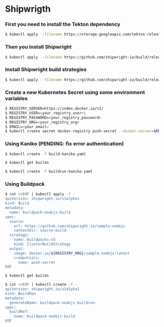 # Shipwrigth

### First you need to install the Tekton dependency
```bash
$ kubectl apply --filename https://storage.googleapis.com/tekton-releases/pipeline/previous/v0.44.0/release.yaml
```

### Then you install Shipwright
```bash
$ kubectl apply --filename https://github.com/shipwright-io/build/releases/download/v0.11.0/release.yaml
```

### Install Shipwright build strategies
```bash
$ kubectl apply --filename https://github.com/shipwright-io/build/releases/download/v0.11.0/sample-strategies.yaml
```

### Create a new Kubernetes Secret using some environment variables

```bash
$ REGISTRY_SERVER=https://index.docker.io/v1/
$ REGISTRY_USER=<your_registry_user>\
$ REGISTRY_PASSWORD=<your_registry_password>
$ REGISTRY_ORG=<your_registry_org>
$ EMAIL=<your_email>
$ kubectl create secret docker-registry push-secret --docker-server=$REGISTRY_SERVER --docker-username=$REGISTRY_USER --docker-password=$REGISTRY_PASSWORD --docker-email=$EMAIL
```

### Using Kaniko (PENDING: fix error authentication)

```bash
$ kubectl create -f build-kaniko.yaml

$ kubectl get builds

$ kubectl create -f buildrun-kaniko.yaml
```

### Using Buildpack

```bash
$ cat <<EOF | kubectl apply -f -
apiVersion: shipwright.io/v1alpha1
kind: Build
metadata:
  name: buildpack-nodejs-build
spec:
  source:
    url: https://github.com/shipwright-io/sample-nodejs
    contextDir: source-build
  strategy:
    name: buildpacks-v3
    kind: ClusterBuildStrategy
  output:
    image: docker.io/${REGISTRY_ORG}/sample-nodejs:latest
    credentials:
      name: push-secret
EOF

$ kubectl get builds

$ cat <<EOF | kubectl create -f -
apiVersion: shipwright.io/v1alpha1
kind: BuildRun
metadata:
  generateName: buildpack-nodejs-buildrun-
spec:
  buildRef:
    name: buildpack-nodejs-build
EOF
```

























